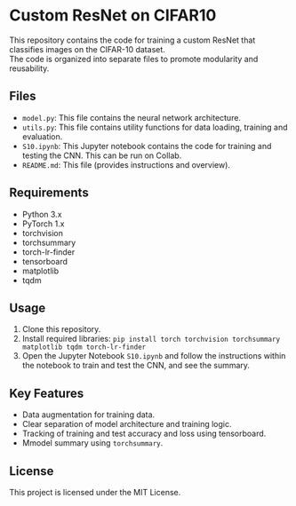 # Custom ResNet on CIFAR10

This repository contains the code for training a custom ResNet that classifies images on the CIFAR-10 dataset.  
The code is organized into separate files to promote modularity and reusability.

## Files

- `model.py`: This file contains the neural network architecture.
- `utils.py`: This file contains utility functions for data loading, training and evaluation.
- `S10.ipynb`: This Jupyter notebook contains the code for training and testing the CNN. This can be run on Collab.
- `README.md`: This file (provides instructions and overview).

## Requirements

- Python 3.x
- PyTorch 1.x
- torchvision
- torchsummary
- torch-lr-finder
- tensorboard
- matplotlib
- tqdm

## Usage

1. Clone this repository.
2. Install required libraries: `pip install torch torchvision torchsummary matplotlib tqdm torch-lr-finder`
3. Open the Jupyter Notebook `S10.ipynb` and follow the instructions within the notebook to train and test the CNN, and see the summary.

## Key Features

* Data augmentation for training data.
* Clear separation of model architecture and training logic.
* Tracking of training and test accuracy and loss using tensorboard.
* Mmodel summary using `torchsummary`.

## License

This project is licensed under the MIT License.
